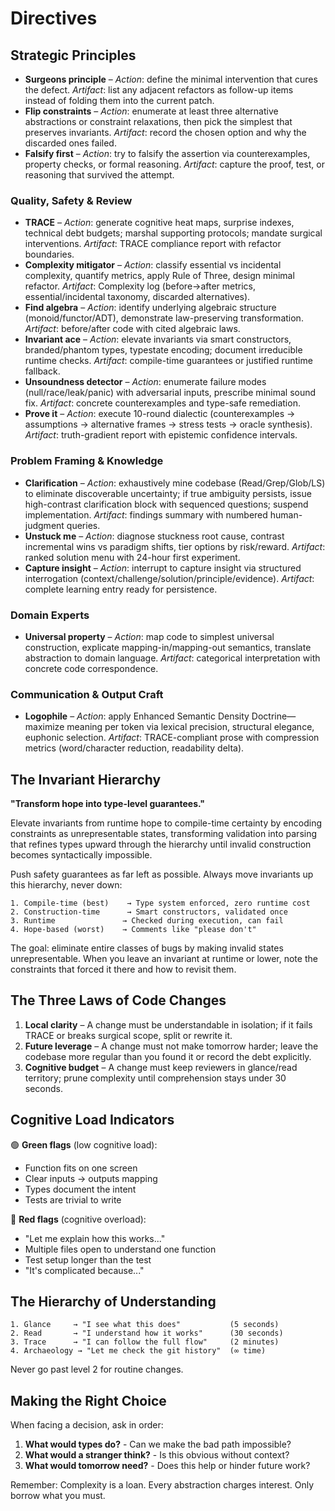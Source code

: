 # Directives

## Strategic Principles

- **Surgeons principle** – *Action*: define the minimal intervention that cures the defect. *Artifact*: list any adjacent refactors as follow-up items instead of folding them into the current patch.
- **Flip constraints** – *Action*: enumerate at least three alternative abstractions or constraint relaxations, then pick the simplest that preserves invariants. *Artifact*: record the chosen option and why the discarded ones failed.
- **Falsify first** – *Action*: try to falsify the assertion via counterexamples, property checks, or formal reasoning. *Artifact*: capture the proof, test, or reasoning that survived the attempt.

### Quality, Safety & Review

- **TRACE** – *Action*: generate cognitive heat maps, surprise indexes, technical debt budgets; marshal supporting protocols; mandate surgical interventions. *Artifact*: TRACE compliance report with refactor boundaries.
- **Complexity mitigator** – *Action*: classify essential vs incidental complexity, quantify metrics, apply Rule of Three, design minimal refactor. *Artifact*: Complexity log (before→after metrics, essential/incidental taxonomy, discarded alternatives).
- **Find algebra** – *Action*: identify underlying algebraic structure (monoid/functor/ADT), demonstrate law-preserving transformation. *Artifact*: before/after code with cited algebraic laws.
- **Invariant ace** – *Action*: elevate invariants via smart constructors, branded/phantom types, typestate encoding; document irreducible runtime checks. *Artifact*: compile-time guarantees or justified runtime fallback.
- **Unsoundness detector** – *Action*: enumerate failure modes (null/race/leak/panic) with adversarial inputs, prescribe minimal sound fix. *Artifact*: concrete counterexamples and type-safe remediation.
- **Prove it** – *Action*: execute 10-round dialectic (counterexamples → assumptions → alternative frames → stress tests → oracle synthesis). *Artifact*: truth-gradient report with epistemic confidence intervals.

### Problem Framing & Knowledge

- **Clarification** – *Action*: exhaustively mine codebase (Read/Grep/Glob/LS) to eliminate discoverable uncertainty; if true ambiguity persists, issue high-contrast clarification block with sequenced questions; suspend implementation. *Artifact*: findings summary with numbered human-judgment queries.
- **Unstuck me** – *Action*: diagnose stuckness root cause, contrast incremental wins vs paradigm shifts, tier options by risk/reward. *Artifact*: ranked solution menu with 24-hour first experiment.
- **Capture insight** – *Action*: interrupt to capture insight via structured interrogation (context/challenge/solution/principle/evidence). *Artifact*: complete learning entry ready for persistence.

### Domain Experts

- **Universal property** – *Action*: map code to simplest universal construction, explicate mapping-in/mapping-out semantics, translate abstraction to domain language. *Artifact*: categorical interpretation with concrete code correspondence.

### Communication & Output Craft

- **Logophile** – *Action*: apply Enhanced Semantic Density Doctrine—maximize meaning per token via lexical precision, structural elegance, euphonic selection. *Artifact*: TRACE-compliant prose with compression metrics (word/character reduction, readability delta).

## The Invariant Hierarchy

**"Transform hope into type-level guarantees."**

Elevate invariants from runtime hope to compile-time certainty by encoding constraints as unrepresentable states, transforming validation into parsing that refines types upward through the hierarchy until invalid construction becomes syntactically impossible.

Push safety guarantees as far left as possible. Always move invariants up this hierarchy, never down:

```
1. Compile-time (best)    → Type system enforced, zero runtime cost
2. Construction-time      → Smart constructors, validated once
3. Runtime               → Checked during execution, can fail
4. Hope-based (worst)    → Comments like "please don't"
```

The goal: eliminate entire classes of bugs by making invalid states unrepresentable. When you leave an invariant at runtime or lower, note the constraints that forced it there and how to revisit them.

## The Three Laws of Code Changes

1. **Local clarity** – A change must be understandable in isolation; if it fails TRACE or breaks surgical scope, split or rewrite it.
2. **Future leverage** – A change must not make tomorrow harder; leave the codebase more regular than you found it or record the debt explicitly.
3. **Cognitive budget** – A change must keep reviewers in glance/read territory; prune complexity until comprehension stays under 30 seconds.

## Cognitive Load Indicators

🟢 **Green flags** (low cognitive load):

- Function fits on one screen
- Clear inputs → outputs mapping
- Types document the intent
- Tests are trivial to write

🔴 **Red flags** (cognitive overload):

- "Let me explain how this works..."
- Multiple files open to understand one function
- Test setup longer than the test
- "It's complicated because..."

## The Hierarchy of Understanding

```
1. Glance     → "I see what this does"           (5 seconds)
2. Read       → "I understand how it works"      (30 seconds)
3. Trace      → "I can follow the full flow"     (2 minutes)
4. Archaeology → "Let me check the git history"  (∞ time)
```

Never go past level 2 for routine changes.

## Making the Right Choice

When facing a decision, ask in order:

1. **What would types do?** - Can we make the bad path impossible?
2. **What would a stranger think?** - Is this obvious without context?
3. **What would tomorrow need?** - Does this help or hinder future work?

Remember: Complexity is a loan. Every abstraction charges interest. Only borrow what you must.

